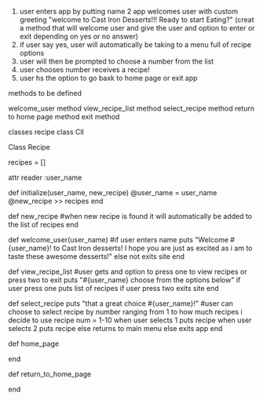 1. user enters app by putting name 
2 app  welcomes user with custom greeting  "welcome to Cast Iron Desserts!!! Ready to start Eating?" (creat a method that will welcome user and give the user and option to enter or exit depending on yes or no answer)
3. if user say yes, user will automatically be taking to a menu full of recipe options 
4. user will then be prompted to choose a number from the list 
5. user chooses number receives a recipe! 
6. user hs the option to go baxk to home page or exit app 


methods to be defined 

welcome_user method 
view_recipe_list method 
select_recipe method 
return to home page method 
exit method 

classes
recipe class
ClI 

Class Recipe 

recipes = []

attr reader :user_name 

def initialize(user_name, new_recipe)
@user_name = user_name 
@new_recipe >> recipes
end 


def new_recipe
#when new  recipe is found it will automatically be added to the list of recipes 
end 

def welcome_user(user_name)
 #if user enters name 
 puts "Welcome #{user_name}! to Cast Iron desserts! I hope you are just as excited as i am to taste these awesome desserts!"
else 
 not exits site 
end 


def view_recipe_list 
#user gets and option to press one to view recipes or press two to exit 
puts "#{user_name} choose from the options below"
if user press one 
puts list of recipes 
if user press two 
exits site 
end 

def select_recipe 
puts "that a great choice #{user_name}!"
#user can choose to select recipe by number ranging from 1 to how much recipes i decide to use 
recipe num = 1-10
when user selects 1
puts recipe 
when user selects 2 puts recipe 
else returns to main menu
else exits app 
end 

def home_page

end 

def return_to_home_page


end 
